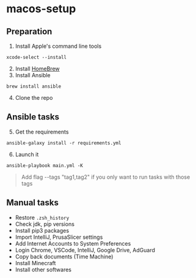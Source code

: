 # macos-setup

## Preparation

1. Install Apple's command line tools

```
xcode-select --install
```

2. Install [HomeBrew](https://brew.sh/)
3. Install Ansible

```
brew install ansible
```

4. Clone the repo

## Ansible tasks

5. Get the requirements

```
ansible-galaxy install -r requirements.yml
```

6. Launch it

```
ansible-playbook main.yml -K
```

> Add flag --tags "tag1,tag2" if you only want to run tasks with those tags

## Manual tasks

-   Restore `.zsh_history`
-   Check jdk, pip versions
-   Install pip3 packages
-   Import IntelliJ, PrusaSlicer settings
-   Add Internet Accounts to System Preferences
-   Login Chrome, VSCode, IntelliJ, Google Drive, AdGuard
-   Copy back documents (Time Machine)
-   Install Minecraft
-   Install other softwares
